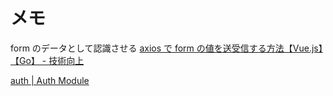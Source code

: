 # メモ

form のデータとして認識させる
[axios で form の値を送受信する方法【Vue.js】【Go】 - 技術向上](https://tech-up.hatenablog.com/entry/2019/01/12/001944)

[auth \| Auth Module](https://auth.nuxtjs.org/api/auth.html#setuser-user)

